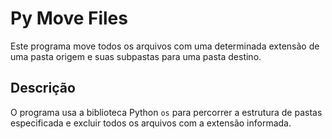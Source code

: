 # Py Move Files

Este programa move todos os arquivos com uma determinada extensão de uma pasta origem e suas subpastas para uma pasta destino.


## Descrição
O programa usa a biblioteca Python `os` para percorrer a estrutura de pastas especificada e excluir todos os arquivos com a extensão informada.